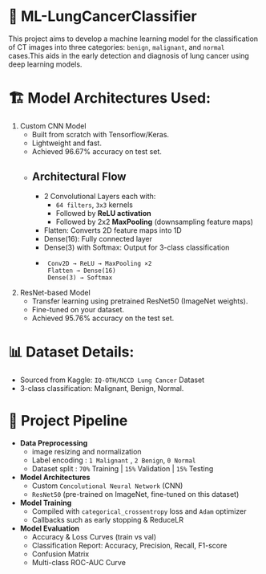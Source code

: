 # 🧠 ML-LungCancerClassifier
This project aims to develop a machine learning model for the classification of CT images into three categories: `benign`, `malignant`, and `normal` cases.This aids in the early detection and diagnosis of lung cancer using deep learning models.

# 🏗️ Model Architectures Used:
1. Custom CNN Model
   - Built from scratch with Tensorflow/Keras.
   - Lightweight and fast.
   - Achieved 96.67% accuracy on test set.
   - ## Architectural Flow
      - 2 Convolutional Layers each with:
         - `64 filters`, `3x3` kernels
         - Followed by **ReLU activation**
         - Followed by 2x2 **MaxPooling** (downsampling feature maps)
      - Flatten: Converts 2D feature maps into 1D
      - Dense(16): Fully connected layer
      - Dense(3) with Softmax: Output for 3-class classification
      - ```
         Conv2D → ReLU → MaxPooling ×2
         Flatten → Dense(16)
         Dense(3) → Softmax
        ```
2. ResNet-based Model
   - Transfer learning using pretrained ResNet50 (ImageNet weights).
   - Fine-tuned on your dataset.
   - Achieved  95.76% accuracy on the test set.

# 📊 Dataset Details:          
- Sourced from Kaggle: `IQ-OTH/NCCD Lung Cancer` Dataset          
- 3-class classification: Malignant, Benign, Normal.             

# 🔁 Project Pipeline
- **Data Preprocessing**
  - image resizing and normalization
  - Label encoding : `1 Malignant` , `2 Benign`, `0 Normal` 
  - Dataset split : `70%` Training | `15%` Validation | `15%` Testing
- **Model Architectures**
    - Custom `Concolutional Neural Network` (CNN)
    - `ResNet50` (pre-trained on ImageNet, fine-tuned on this dataset)
- **Model Training**
    - Compiled with `categorical_crossentropy` loss and `Adam` optimizer
    - Callbacks such as early stopping & ReduceLR
- **Model Evaluation**
    - Accuracy & Loss Curves (train vs val)
    - Classification Report: Accuracy, Precision, Recall, F1-score
    - Confusion Matrix
    - Multi-class ROC-AUC Curve
